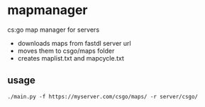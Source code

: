 # mapmanager
cs:go map manager for servers

  - downloads maps from fastdl server url
  - moves them to csgo/maps folder
  - creates maplist.txt and mapcycle.txt

## usage

    ./main.py -f https://myserver.com/csgo/maps/ -r server/csgo/

